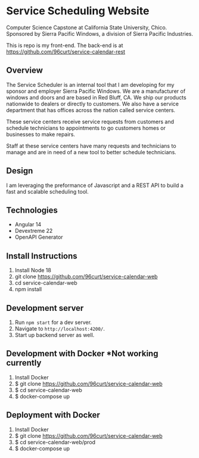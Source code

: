 # Service Scheduling Website
Computer Science Capstone at California State University, Chico.
Sponsored by Sierra Pacific Windows, a division of Sierra Pacific Industries.

This is repo is my front-end. The back-end is at https://github.com/96curt/service-calendar-rest

## Overview
 The Service Scheduler is an internal tool that I am developing for my sponsor and employer Sierra Pacific Windows. We are a manufacturer of windows and doors and are based in Red Bluff, CA. We ship our products nationwide to dealers or directly to customers. We also have a service department that has offices across the nation called service centers.

These service centers receive service requests from customers and schedule technicians to appointments to go customers homes or businesses to make repairs.

Staff at these service centers have many requests and technicians to manage and are in need of a new tool to better schedule technicians.


## Design
I am leveraging the preformance of Javascript and a REST API to build a fast and scalable scheduling tool.

## Technologies
- Angular 14
- Devextreme 22
- OpenAPI Generator

## Install Instructions
1. Install Node 18
2. git clone https://github.com/96curt/service-calendar-web
3. cd service-calendar-web
4. npm install

## Development server
1. Run `npm start` for a dev server.
2. Navigate to `http://localhost:4200/`.
3. Start up backend server as well.

## Development with Docker *Not working currently
1. Install Docker
2. $ git clone https://github.com/96curt/service-calendar-web
3. $ cd service-calendar-web
4. $ docker-compose up

## Deployment with Docker
1. Install Docker
2. $ git clone https://github.com/96curt/service-calendar-web
3. $ cd service-calendar-web/prod
4. $ docker-compose up
